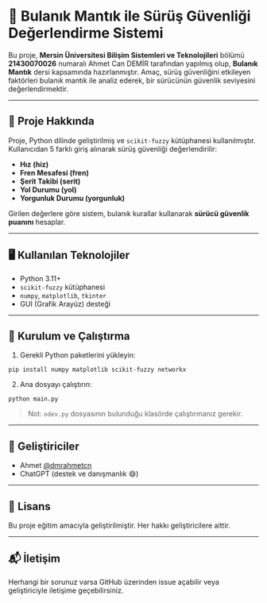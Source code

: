 # 🚗 Bulanık Mantık ile Sürüş Güvenliği Değerlendirme Sistemi

Bu proje, **Mersin Üniversitesi Bilişim Sistemleri ve Teknolojileri** bölümü **21430070026** numaralı Ahmet Can DEMİR tarafından yapılmış olup, **Bulanık Mantık** dersi kapsamında hazırlanmıştır. Amaç, sürüş güvenliğini etkileyen faktörleri bulanık mantık ile analiz ederek, bir sürücünün güvenlik seviyesini değerlendirmektir.

---

## 📌 Proje Hakkında

Proje, Python dilinde geliştirilmiş ve `scikit-fuzzy` kütüphanesi kullanılmıştır. Kullanıcıdan 5 farklı giriş alınarak sürüş güvenliği değerlendirilir:

- **Hız (hiz)**
- **Fren Mesafesi (fren)**
- **Şerit Takibi (serit)**
- **Yol Durumu (yol)**
- **Yorgunluk Durumu (yorgunluk)**

Girilen değerlere göre sistem, bulanık kurallar kullanarak **sürücü güvenlik puanını** hesaplar.

---

## 🖥️ Kullanılan Teknolojiler

- Python 3.11+
- `scikit-fuzzy` kütüphanesi
- `numpy`, `matplotlib`, `tkinter`
- GUI (Grafik Arayüz) desteği

---

## 🧪 Kurulum ve Çalıştırma

1. Gerekli Python paketlerini yükleyin:

```
pip install numpy matplotlib scikit-fuzzy networkx
```

2. Ana dosyayı çalıştırın:

```
python main.py
```

> Not: `odev.py` dosyasının bulunduğu klasörde çalıştırmanız gerekir.

---


## 👥 Geliştiriciler

- Ahmet [@dmrahmetcn](https://github.com/dmrahmetcn)
- ChatGPT (destek ve danışmanlık 😄)

---

## 📄 Lisans

Bu proje eğitim amacıyla geliştirilmiştir. Her hakkı geliştiricilere aittir.

---

## 📬 İletişim

Herhangi bir sorunuz varsa GitHub üzerinden issue açabilir veya geliştiriciyle iletişime geçebilirsiniz.
